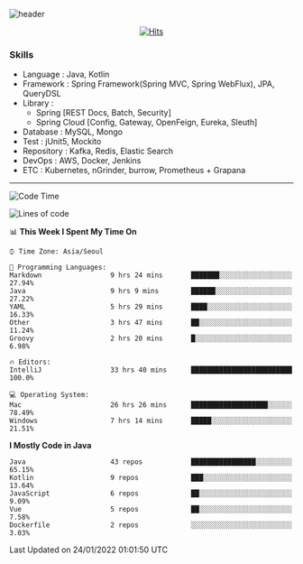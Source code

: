 <!-- Github Profile Readme로 프로필 꾸미기 : https://zzsza.github.io/development/2020/07/10/make-github-profile-readme/ -->

<!-- github theme -->
  <!-- 
    ![header](https://capsule-render.vercel.app/api?type=slice&color=e0f0e3&height=150&section=header&text=beasy&fontSize=45)
  -->
  ![header](https://capsule-render.vercel.app/api?type=soft&color=e0f0e3&height=150&section=header&text=Choi-YongSeok&fontSize=55&animation=twinkling)


<!-- hits count : https://hits.seeyoufarm.com/ -->
<div align=center>
    
  [![Hits](https://hits.seeyoufarm.com/api/count/incr/badge.svg?url=https%3A%2F%2Fgithub.com%2Fchoi-ys&count_bg=%2379C83D&title_bg=%23555555&icon=&icon_color=%23E7E7E7&title=hits&edge_flat=false)](https://hits.seeyoufarm.com)

</div>


<!-- Committed Top Lang -->
<div align=center>
</div>


### Skills
 - Language : Java, Kotlin
 - Framework : Spring Framework(Spring MVC, Spring WebFlux), JPA, QueryDSL
 - Library : 
   - Spring [REST Docs, Batch, Security]
   - Spring Cloud [Config, Gateway, OpenFeign, Eureka, Sleuth]
 - Database : MySQL, Mongo
 - Test : jUnit5, Mockito
 - Repository : Kafka, Redis, Elastic Search
 - DevOps : AWS, Docker, Jenkins
 - ETC : Kubernetes, nGrinder, burrow, Prometheus + Grapana

---

<!--START_SECTION:waka-->
![Code Time](http://img.shields.io/badge/Code%20Time-1%2C975%20hrs%2047%20mins-blue)

![Lines of code](https://img.shields.io/badge/From%20Hello%20World%20I%27ve%20Written-211%20Thousand%20lines%20of%20code-blue)

📊 **This Week I Spent My Time On** 

```text
⌚︎ Time Zone: Asia/Seoul

💬 Programming Languages: 
Markdown                 9 hrs 24 mins       ███████░░░░░░░░░░░░░░░░░░   27.94% 
Java                     9 hrs 9 mins        ██████░░░░░░░░░░░░░░░░░░░   27.22% 
YAML                     5 hrs 29 mins       ████░░░░░░░░░░░░░░░░░░░░░   16.33% 
Other                    3 hrs 47 mins       ██░░░░░░░░░░░░░░░░░░░░░░░   11.24% 
Groovy                   2 hrs 20 mins       █░░░░░░░░░░░░░░░░░░░░░░░░   6.98%

🔥 Editors: 
IntelliJ                 33 hrs 40 mins      █████████████████████████   100.0%

💻 Operating System: 
Mac                      26 hrs 26 mins      ███████████████████░░░░░░   78.49% 
Windows                  7 hrs 14 mins       █████░░░░░░░░░░░░░░░░░░░░   21.51%

```

**I Mostly Code in Java** 

```text
Java                     43 repos            ████████████████░░░░░░░░░   65.15% 
Kotlin                   9 repos             ███░░░░░░░░░░░░░░░░░░░░░░   13.64% 
JavaScript               6 repos             ██░░░░░░░░░░░░░░░░░░░░░░░   9.09% 
Vue                      5 repos             ██░░░░░░░░░░░░░░░░░░░░░░░   7.58% 
Dockerfile               2 repos             ░░░░░░░░░░░░░░░░░░░░░░░░░   3.03%

```



 Last Updated on 24/01/2022 01:01:50 UTC
<!--END_SECTION:waka-->

<!-- 
![footer](https://capsule-render.vercel.app/api?section=footer&type=slice&color=e0f0e3)
-->

